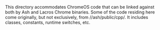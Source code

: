 This directory accommodates ChromeOS code that can be linked against both by
Ash and Lacros Chrome binaries. Some of the code residing here come originally,
but not exclusively, from //ash/public/cpp/. It includes classes, constants,
runtime switches, etc.
